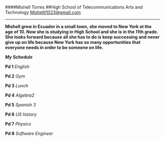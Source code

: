 ####Mishell Torres
##High School of Telecommunications Arts and Technology
Mishellt1023@gmail.com
***
**Mishell grew in Ecuador in a small town, she moved to New York at the age of 10. Now she is studying in High School and she is in the 11th grade. She looks forward because all she has to do is keep successing and never give up on life because New York has so many opportunities that everyone needs in order to be someone on life.** 

**_My Schedule_**

**Pd 1**     _English_

**Pd 2**     _Gym_

**Pd 3**      _Lunch_

**Pd 4**     _Algebra2_


**Pd 5**       _Spanish 3_

**Pd 6**       _US history_

**Pd 7**         _Physics_

**Pd 8**      _Software Engineer_
